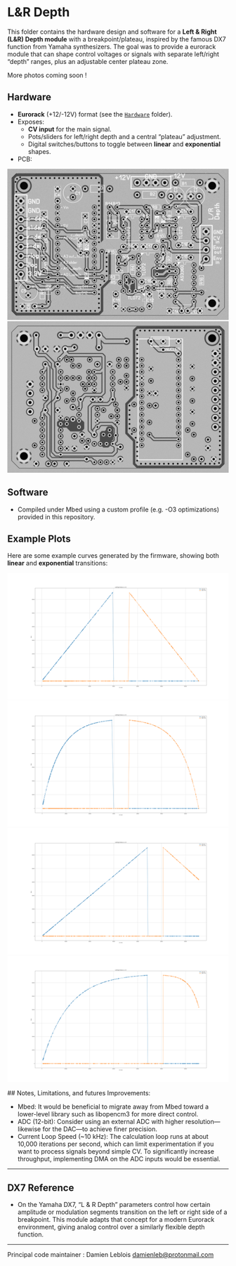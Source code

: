 # L&R Depth

This folder contains the hardware design and software for a **Left & Right (L&R) Depth module** with a breakpoint/plateau, inspired by the famous DX7 function from Yamaha synthesizers. The goal was to provide a eurorack module that can shape control voltages or signals with separate left/right “depth” ranges, plus an adjustable center plateau zone.

More photos coming soon !

## Hardware

- **Eurorack** (+12/-12V) format (see the [`Hardware`](Hardware/) folder).
- Exposes:
  - **CV input** for the main signal.
  - Pots/sliders for left/right depth and a central “plateau” adjustment.
  - Digital switches/buttons to toggle between **linear** and **exponential** shapes.
- PCB:

![LRDepth_top](https://raw.githubusercontent.com/arpfic/l_depth_r_depth_dx7_eurorack/master/Hardware/lr_depth_top.jpg)
![LRDepth_bottom](https://raw.githubusercontent.com/arpfic/l_depth_r_depth_dx7_eurorack/master/Hardware/lr_depth_bottom.jpg)

## Software

- Compiled under Mbed using a custom profile (e.g. -O3 optimizations) provided in this repository.

## Example Plots

Here are some example curves generated by the firmware, showing both **linear** and **exponential** transitions:

![Linearcurve](https://raw.githubusercontent.com/arpfic/l_depth_r_depth_dx7_eurorack/master/lin_final.png)  
![Expcurve](https://raw.githubusercontent.com/arpfic/l_depth_r_depth_dx7_eurorack/master/exp_w_c=4_final.png)  
![Linearother](https://raw.githubusercontent.com/arpfic/l_depth_r_depth_dx7_eurorack/master/lin_other.png)  
![Expother](https://raw.githubusercontent.com/arpfic/l_depth_r_depth_dx7_eurorack/master/exp_other.png)

## Notes, Limitations, and futures Improvements:

- Mbed: It would be beneficial to migrate away from Mbed toward a lower-level library such as libopencm3 for more direct control.
- ADC (12-bit): Consider using an external ADC with higher resolution—likewise for the DAC—to achieve finer precision.
- Current Loop Speed (~10 kHz): The calculation loop runs at about 10,000 iterations per second, which can limit experimentation if you want to process signals beyond simple CV. To significantly increase throughput, implementing DMA on the ADC inputs would be essential.

---

## DX7 Reference

- On the Yamaha DX7, “L & R Depth” parameters control how certain amplitude or modulation segments transition on the left or right side of a breakpoint. This module adapts that concept for a modern Eurorack environment, giving analog control over a similarly flexible depth function.

---

Principal code maintainer : Damien Leblois <damienleb@protonmail.com>
